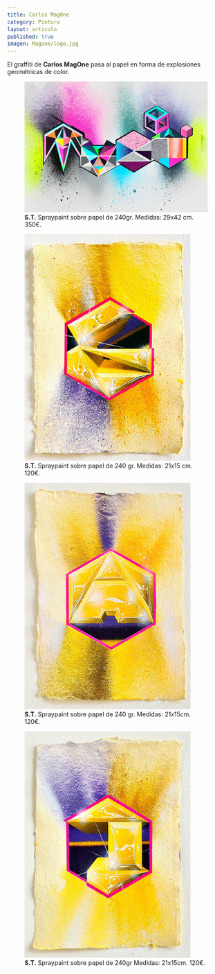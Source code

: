 ```yaml
---
title: Carlos MagOne
category: Pintura
layout: articulo
published: true
imagen: Magone/logo.jpg
---
```

El graffiti de **Carlos MagOne**  pasa al papel en forma de explosiones geométricas de color. 

<div class="figure-group">
<figure>
	<a href="/images/Magone/MAG1.jpg"><img src="/images/Magone/MAG1.jpg" alt="image"></a>
	<figcaption><b>S.T.</b>
Spraypaint sobre papel de 240gr.
Medidas: 29x42 cm. 350€.</figcaption>
</figure>

<figure>
	<a href="/images/Magone/TRÍPTICO1.jpg"><img src="/images/Magone/TRÍPTICO1.jpg" alt="image"></a>
	<figcaption><b>S.T.</b>
Spraypaint sobre papel de 240 gr.
Medidas: 21x15 cm. 120€. </figcaption>
</figure>
</div>

<div class="figure-group">
<figure>
	<a href="/images/Magone/TRÍPTICO2.jpg"><img src="/images/Magone/TRÍPTICO2.jpg" alt="image"></a>
	<figcaption><b>S.T.</b>
Spraypaint sobre papel de 240 gr.
Medidas: 21x15cm. 120€.</figcaption>
</figure>

<figure>
	<a href="/images/Magone/TRÍPTICO3.jpg"><img src="/images/Magone/TRÍPTICO3.jpg" alt="image"></a>
	<figcaption><b> S.T.</b>
Spraypaint sobre papel de 240gr
Medidas: 21x15cm. 120€.</figcaption>
</figure>
</div>




